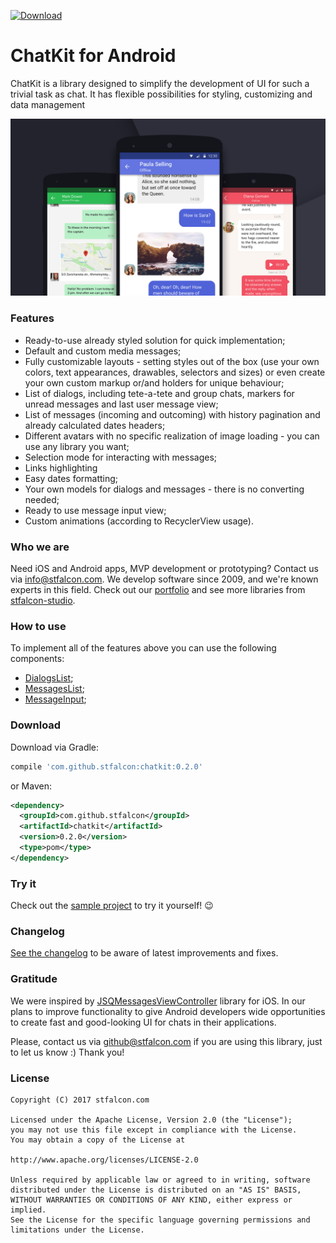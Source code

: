 [ ![Download](https://api.bintray.com/packages/troy379/maven/ChatKit/images/download.svg) ](https://bintray.com/troy379/maven/ChatKit/_latestVersion)

# ChatKit for Android

ChatKit is a library designed to simplify the development of UI for such a trivial task as chat. It has flexible possibilities for styling, customizing and data management

<p align="center">
<img src="images/HEADER.jpg">
</p>

### Features

* Ready-to-use already styled solution for quick implementation;
* Default and custom media messages;
* Fully customizable layouts - setting styles out of the box (use your own colors, text appearances, drawables, selectors and sizes) or even create your own custom markup or/and holders for unique behaviour;
* List of dialogs, including tete-a-tete and group chats, markers for unread messages and last user message view;
* List of messages (incoming and outcoming) with history pagination and already calculated dates headers;
* Different avatars with no specific realization of image loading - you can use any library you want;
* Selection mode for interacting with messages;
* Links highlighting
* Easy dates formatting;
* Your own models for dialogs and messages - there is no converting needed;
* Ready to use message input view;
* Custom animations (according to RecyclerView usage).

### Who we are
Need iOS and Android apps, MVP development or prototyping? Contact us via info@stfalcon.com. We develop software since 2009, and we're known experts in this field. Check out our [portfolio](https://stfalcon.com/en/portfolio) and see more libraries from [stfalcon-studio](https://stfalcon-studio.github.io/).

### How to use

To implement all of the features above you can use the following components:

* [DialogsList](docs/COMPONENT_DIALOGS_LIST.MD);
* [MessagesList](docs/COMPONENT_MESSAGES_LIST.md);
* [MessageInput](docs/COMPONENT_MESSAGE_INPUT.MD);


### Download

Download via Gradle:
```gradle
compile 'com.github.stfalcon:chatkit:0.2.0'
```

or Maven:
```xml
<dependency>
  <groupId>com.github.stfalcon</groupId>
  <artifactId>chatkit</artifactId>
  <version>0.2.0</version>
  <type>pom</type>
</dependency>
```

### Try it

Check out the [sample project](/sample/src/main) to try it yourself! :wink:

### Changelog
[See the changelog](docs/CHANGELOG.md) to be aware of latest improvements and fixes.

### Gratitude

We were inspired by [JSQMessagesViewController](https://github.com/jessesquires/JSQMessagesViewController) library for iOS. In our plans to improve functionality to give Android developers wide opportunities to create fast and good-looking UI for chats in their applications.

Please, contact us via github@stfalcon.com if you are using this library, just to let us know :)
Thank you!

### License

```
Copyright (C) 2017 stfalcon.com

Licensed under the Apache License, Version 2.0 (the "License");
you may not use this file except in compliance with the License.
You may obtain a copy of the License at

http://www.apache.org/licenses/LICENSE-2.0

Unless required by applicable law or agreed to in writing, software
distributed under the License is distributed on an "AS IS" BASIS,
WITHOUT WARRANTIES OR CONDITIONS OF ANY KIND, either express or implied.
See the License for the specific language governing permissions and
limitations under the License.

```